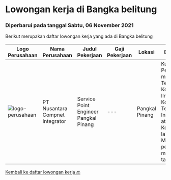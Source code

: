 
  # Lowongan kerja di Bangka belitung

  ### Diperbarui pada tanggal Sabtu, 06 November 2021

  Berikut merupakan daftar lowongan kerja yang ada di Bangka belitung

  |Logo Perusahaan | Nama Perusahaan | Judul Pekerjaan | Gaji Pekerjaan | Lokasi | Deskripsi | Tanggal diunggah | Pranala |
  | -------------- | --------------- | --------------- | --------- | --------- | -------------- | ------- | ----------- |
  |![logo-perusahaan](https://image-service-cdn.seek.com.au/faf1379cb2f8ff5c87162dc20c60c0d2f63dba1c/ee4dce1061f3f616224767ad58cb2fc751b8d2dc)|PT Nusantara Compnet Integrator|Service Point Engineer Pangkal Pinang|---|Pangkal Pinang|Kualifikasi: Pendidikan minimal S1 Teknik Komputer, Ilmu Komputer, Teknik Informatika atau Ilmu Komputer lainnya. Memiliki pengalaman minimal 1 tahun,...|Jumat, 05 November 2021|https://www.jobstreet.co.id/id/job/service-point-engineer-pangkal-pinang-3680783?token=0~e95d2985-7353-4ea7-8f71-ef97567e7b9c&sectionRank=1&jobId=jobstreet-id-job-3680783|


  [Kembali ke daftar lowongan kerja 🔙](../README.md#daftar-lowongan-kerja)
  